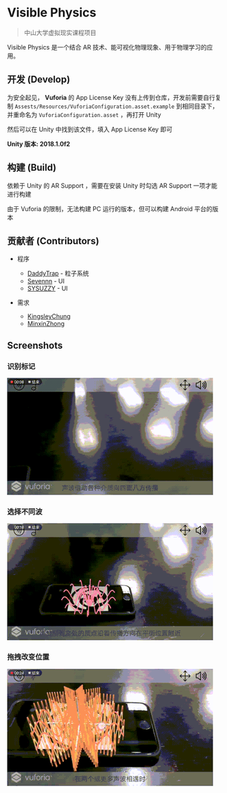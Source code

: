 # Visible Physics

> 中山大学虚拟现实课程项目

Visible Physics 是一个结合 AR 技术、能可视化物理现象、用于物理学习的应用。

## 开发 (Develop)

为安全起见， **Vuforia** 的 App License Key 没有上传到仓库，开发前需要自行复制 `Assests/Resources/VuforiaConfiguration.asset.example` 到相同目录下，并重命名为 `VuforiaConfiguration.asset` ，再打开 Unity

然后可以在 Unity 中找到该文件，填入 App License Key 即可

**Unity 版本: 2018.1.0f2**

## 构建 (Build)

依赖于 Unity 的 AR Support ，需要在安装 Unity 时勾选 AR Support 一项才能进行构建

由于 Vuforia 的限制，无法构建 PC 运行的版本，但可以构建 Android 平台的版本

## 贡献者 (Contributors)

+ 程序
  + [DaddyTrap](https://github.com/DaddyTrap) - 粒子系统
  + [Sevennn](https://github.com/Sevennn) - UI
  + [SYSUZZY](https://github.com/SYSUZZY) - UI

+ 需求
  + [KingsleyChung](https://github.com/KingsleyChung)
  + [MinxinZhong](https://github.com/MinxinZhong)

## Screenshots

### 识别标记

![](/docs/imgs/detect.gif)

### 选择不同波

![](/docs/imgs/select.gif)

### 拖拽改变位置

![](/docs/imgs/drag.gif)